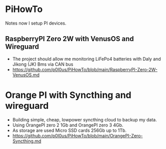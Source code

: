 # PiHowTo
Notes now I setup PI devices.

## RaspberryPI Zero 2W with VenusOS and Wireguard
- The project should allow me monitoring LiFePo4 batteries with Daly and Jikong (JK) Bms via CAN bus
- https://github.com/p0l0us/PiHowTo/blob/main/RaspberryPI-Zero-2W-VenusOS.md

# Orange PI with Syncthing and wireguard
- Building simple, cheap, lowpower syncthing cloud to backup my data.
- Using OrangePI zero 2 1Gb and OrangePI zero 3 4Gb.
- As storage are used Micro SSD cards 256Gb up to 1Tb.
- https://github.com/p0l0us/PiHowTo/blob/main/OrangePI-Zero-Syncthing.md
